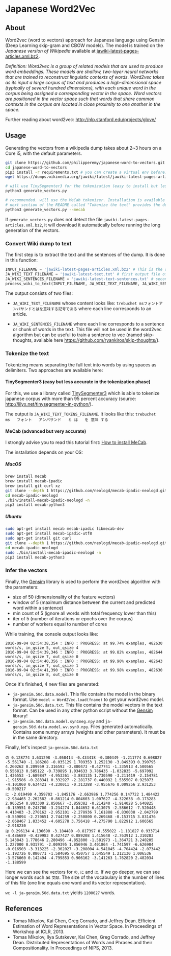 # Japanese Word2Vec

## About

Word2vec (word to vectors) approach for Japanese language using Gensim (Deep Learning skip-gram and CBOW models). The model is trained on the *Japanese version of Wikipedia* available at [jawiki-latest-pages-articles.xml.bz2](https://dumps.wikimedia.org/jawiki/latest/).

<i>Definition: Word2vec is a group of related models that are used to produce word embeddings. These models are shallow, two-layer neural networks that are trained to reconstruct linguistic contexts of words. Word2vec takes as its input a large corpus of text and produces a high-dimensional space (typically of several hundred dimensions), with each unique word in the corpus being assigned a corresponding vector in the space. Word vectors are positioned in the vector space such that words that share common contexts in the corpus are located in close proximity to one another in the space.</i>

Further reading about word2vec: http://nlp.stanford.edu/projects/glove/

## Usage

Generating the vectors from a wikipedia dump takes about 2~3 hours on a Core i5, with the default parameters.
```bash
git clone https://github.com/philipperemy/japanese-word-to-vectors.git
cd japanese-word-to-vectors
pip3 install -r requirements.txt # you can create a virtual env before.
wget https://dumps.wikimedia.org/jawiki/latest/jawiki-latest-pages-articles.xml.bz2 # 2.4GB. It can take some time depending of your internet speed!

# will use TinySegmenter3 for the tokenization (easy to install but less accurate)
python3 generate_vectors.py 

# recommended. will use the MeCab tokenizer. Installation is available at http://www.robfahey.co.uk/blog/japanese-text-analysis-in-python/
# next section of the README called "Tokenize the text" provides the details to install it as well.
python3 generate_vectors.py --mecab
```

If `generate_vectors.py` does not detect the file `jawiki-latest-pages-articles.xml.bz2`, it will download it automatically before running the long generation of the vectors.

### Convert Wiki dump to text
The first step is to extract the text and the sentences of the dump. It is done in this function:

```python
INPUT_FILENAME = 'jawiki-latest-pages-articles.xml.bz2' # This is the only input filename
JA_WIKI_TEXT_FILENAME = 'jawiki-latest-text.txt' # first output file of the function
JA_WIKI_SENTENCES_FILENAME = 'jawiki-latest-text-sentences.txt' # second output file of the function
process_wiki_to_text(INPUT_FILENAME, JA_WIKI_TEXT_FILENAME, JA_WIKI_SENTENCES_FILENAME)
```

The output consists of two files:

- `JA_WIKI_TEXT_FILENAME` whose content looks like:
`trebuchet msフォントアンパサンドとはを意味する記号である`
where each line corresponds to an article.

- `JA_WIKI_SENTENCES_FILENAME` where each line corresponds to a sentence or chunk of words in the text. This file will not be used in the word2vec algorithm but can be useful to train a sentence to vec (named skip-thoughts, available here https://github.com/ryankiros/skip-thoughts/).

### Tokenize the text

Tokenizing means separating the full text into words by using spaces as delimiters. Two approaches are available here:

#### TinySegmenter3 (easy but less accurate in the tokenization phase)

For this, we use a library called [TinySegmenter3](https://pypi.python.org/pypi/tinysegmenter3/0.1.0) which is able to tokenize japanese corpus with more than 95 percent accuracy (source: http://lilyx.net/tinysegmenter-in-python/).

The output is `JA_WIKI_TEXT_TOKENS_FILENAME`. It looks like this:
`trebuchet   ms   フォント   アンパサンド   と は   を 意味 する`

#### MeCab (advanced but very accurate)

I strongly advise you to read this tutorial first: [How to install MeCab](http://www.robfahey.co.uk/blog/japanese-text-analysis-in-python/).

The installation depends on your OS:

##### MacOS

```bash
brew install mecab
brew install mecab-ipadic
brew install git curl xz
git clone --depth 1 https://github.com/neologd/mecab-ipadic-neologd.git
cd mecab-ipadic-neologd
./bin/install-mecab-ipadic-neologd -n
pip3 install mecab-python3
```

##### Ubuntu

```bash
sudo apt-get install mecab mecab-ipadic libmecab-dev
sudo apt-get install mecab-ipadic-utf8
sudo apt-get install git curl
git clone --depth 1 https://github.com/neologd/mecab-ipadic-neologd.git
cd mecab-ipadic-neologd
sudo ./bin/install-mecab-ipadic-neologd -n
pip3 install mecab-python3
```

### Infer the vectors
Finally, the [Gensim](https://radimrehurek.com/gensim/) library is used to perform the word2vec algorithm with the parameters:
- size of 50 (dimensionality of the feature vectors)
- window of 5 (maximum distance between the current and predicted word within a sentence)
- min count of 5 (ignore all words with total frequency lower than this)
- iter of 5 (number of iterations or epochs over the corpus)
- number of workers equal to number of cores

While training, the console output looks like:
```
2016-09-04 02:54:38,354 : INFO : PROGRESS: at 99.74% examples, 482630 words/s, in_qsize 5, out_qsize 4
2016-09-04 02:54:39,346 : INFO : PROGRESS: at 99.82% examples, 482644 words/s, in_qsize 7, out_qsize 0
2016-09-04 02:54:40,356 : INFO : PROGRESS: at 99.90% examples, 482643 words/s, in_qsize 7, out_qsize 1
2016-09-04 02:54:41,390 : INFO : PROGRESS: at 99.98% examples, 482630 words/s, in_qsize 8, out_qsize 0
```
Once it's finished, 4 new files are generated:
- `ja-gensim.50d.data.model`. This file contains the model in the binary format. Use `model = Word2Vec.load(fname)` to get your word2vec model.
- `ja-gensim.50d.data.txt`. This file contains the model vectors in the text format. Can be used in any other python script without the [Gensim](https://radimrehurek.com/gensim/) library!
- `ja-gensim.50d.data.model.syn1neg.npy` and `ja-gensim.50d.data.model.wv.syn0.npy`. Files generated automatically. Contains some numpy arrays (weights and other parameters). It must be in the same directory.

Finally, let's inspect `ja-gensim.50d.data.txt`

```
の 0.128774 3.631298 -3.058414 -0.434418 -0.300449 -1.211774 0.608027 -5.561740 -1.186208 -0.035129 1.709353 1.252130 -3.849393 0.390795 4.260262 0.209959 2.316592 -2.880473 -0.427741 -1.335913 4.500565 0.556813 0.585122 -0.739895 1.034633 3.786435 -1.032835 -5.697092 1.436553 -1.689847 -4.953261 -3.883135 1.730590 -3.211419 -2.154781 -1.915586 -0.283341 0.332927 -2.281737 0.440092 1.535507 0.925073 -4.101060 0.634421 -4.230011 -0.313288 -3.955676 0.009256 2.931253 -0.500217
に -2.019490 4.359702 -1.845176 -2.663986 1.774256 0.147722 1.484422 -2.984465 2.262582 -0.861214 0.804603 1.007627 -4.322638 -0.173283 2.905254 0.803300 2.850667 -3.859382 -0.214240 -1.914028 5.640825 -0.139551 0.243700 -3.234274 1.844652 6.613075 -2.586612 -7.520448 4.413483 -3.270162 -2.952101 -2.278936 7.161888 -6.830038 -2.042799 -0.559094 -2.270651 2.744259 -2.250800 0.269468 -0.153715 3.831476 -2.068467 1.833452 -4.605278 3.756418 -4.275790 1.822912 1.606565 -2.918230
は 0.296134 4.136690 -3.184480 -0.817397 0.555022 -1.181827 0.933714 -4.486689 -0.429983 0.427427 0.089208 1.415648 -2.763912 1.310283 5.143843 1.778646 2.280496 -4.852800 -1.581973 -1.364721 3.240205 1.227000 0.931791 -2.009395 1.856946 3.401864 -1.741597 -6.626904 -0.016503 -3.313225 -2.302027 -3.208004 4.541845 -4.704424 -2.073442 -1.192726 0.880771 -1.584695 0.450757 1.645549 1.212130 1.006536 -3.576060 0.142494 -4.799853 0.906162 -3.141263 1.762820 2.482034 -1.188599
```
Here we can see the vectors for `の`, `に` and `は`. If we go deeper, we can see longer words such as `文献`. The size of the vocabulary is the number of lines of this file (one line equals one word and its vector representation).

`wc -l ja-gensim.50d.data.txt` yields `1200627` words.


## References
- Tomas Mikolov, Kai Chen, Greg Corrado, and Jeffrey Dean. Efficient Estimation of Word Representations in Vector Space. In Proceedings of Workshop at ICLR, 2013.
-	Tomas Mikolov, Ilya Sutskever, Kai Chen, Greg Corrado, and Jeffrey Dean. Distributed Representations of Words and Phrases and their Compositionality. In Proceedings of NIPS, 2013.

